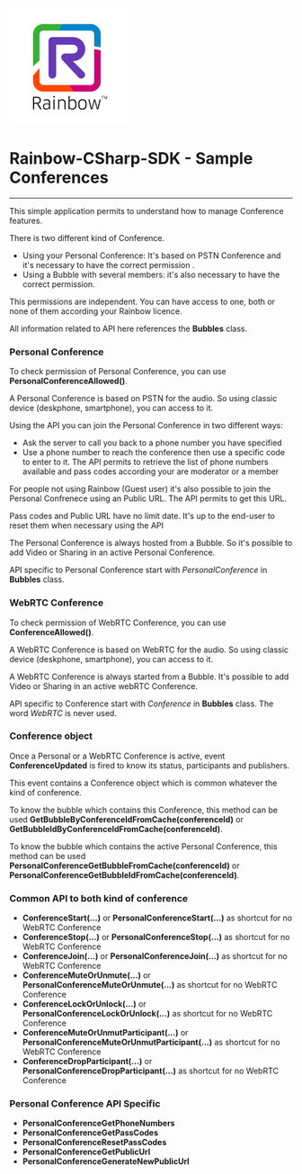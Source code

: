 ![Rainbow](../../logo_rainbow.png)

 
# Rainbow-CSharp-SDK - Sample Conferences
---

This simple application permits to understand how to manage Conference features.

There is two different kind of Conference.
- Using your Personal Conference: It's based on PSTN Conference and it's necessary to have the correct permission .
- Using a Bubble with several members: it's also necessary to have the correct permission.

This permissions are independent. You can have access to one, both or none of them according your Rainbow licence. 

All information related to API here references the **Bubbles** class.

### Personal Conference
To check permission of Personal Conference, you can use **PersonalConferenceAllowed()**.

A Personal Conference is based on PSTN for the audio. So using classic device (deskphone, smartphone), you can access to it. 

Using the API you can join the Personal Conference in two different ways:
- Ask the server to call you back to a phone number you have specified
- Use a phone number to reach the conference then use a specific code to enter to it. The API permits to retrieve the list of phone numbers available and pass codes according your are moderator or a member  

For people not using Rainbow (Guest user) it's also possible to join the Personal Confrenece using an Public URL. The API permits to get this URL.

Pass codes and Public URL have no limit date. It's up to the end-user to reset them when necessary using the API

The Personal Conference is always hosted from a Bubble. So it's possible to add Video or Sharing in an active Personal Conference.

API specific to Personal Conference start with *PersonalConference* in **Bubbles** class. 


### WebRTC Conference
To check permission of WebRTC Conference, you can use **ConferenceAllowed()**.

A WebRTC Conference is based on WebRTC for the audio. So using classic device (deskphone, smartphone), you can access to it.

A WebRTC Conference is always started from a Bubble. It's possible to add Video or Sharing in an active webRTC Conference.

API specific to Conference start with *Conference* in **Bubbles** class. The word *WebRTC* is never used.


### Conference object
Once a Personal or a WebRTC Conference is active, event **ConferenceUpdated** is fired to know its status, participants and publishers.

This event contains a Conference object which is common whatever the kind of conference.

To know the bubble which contains this Conference, this method can be used **GetBubbleByConferenceIdFromCache(conferenceId)** or **GetBubbleIdByConferenceIdFromCache(conferenceId)**.

To know the bubble which contains the active Personal Conference, this method can be used **PersonalConferenceGetBubbleFromCache(conferenceId)** or **PersonalConferenceGetBubbleIdFromCache(conferenceId)**.  


### Common API to both kind of conference
- **ConferenceStart(...)** or **PersonalConferenceStart(...)** as shortcut for no WebRTC Conference
- **ConferenceStop(...)** or **PersonalConferenceStop(...)** as shortcut for no WebRTC Conference
- **ConferenceJoin(...)** or **PersonalConferenceJoin(...)** as shortcut for no WebRTC Conference
- **ConferenceMuteOrUnmute(...)** or **PersonalConferenceMuteOrUnmute(...)** as shortcut for no WebRTC Conference
- **ConferenceLockOrUnlock(...)** or **PersonalConferenceLockOrUnlock(...)** as shortcut for no WebRTC Conference
- **ConferenceMuteOrUnmutParticipant(...)** or **PersonalConferenceMuteOrUnmutParticipant(...)** as shortcut for no WebRTC Conference
- **ConferenceDropParticipant(...)** or **PersonalConferenceDropParticipant(...)** as shortcut for no WebRTC Conference


### Personal Conference API Specific
- **PersonalConferenceGetPhoneNumbers**
- **PersonalConferenceGetPassCodes**
- **PersonalConferenceResetPassCodes**
- **PersonalConferenceGetPublicUrl**
- **PersonalConferenceGenerateNewPublicUrl**

